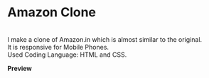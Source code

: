 # Amazon Clone
<br>
I make a clone of Amazon.in which is almost similar to the original.
<br>
It is responsive for Mobile Phones.
<br>
Used Coding Language: HTML and CSS.

**Preview**
